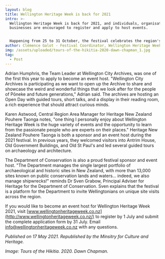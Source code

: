 ```yaml
---
layout: blog
title: Wellington Heritage Week is back for 2021
intro: >-
  Wellington Heritage Week is back for 2021, and individuals, organisations, and
  businesses are encouraged to register and apply to host events. 


  Happening from 25 to 31 October, the festival celebrates the region's people, places, and stories. Each event host contributes their perspective on the region's rich cultural narrative. Festival Coordinator Henry Buckenham says that "applications are flowing in that tell natural, social, architectural and all sorts of histories".
author: Clémence Galot - Festival Coordinator, Wellington Heritage Week
img: /assets/uploaded/tours-of-the-hikitia-2020-dawn-chapman_1.jpg
tag:
  - Post
---
```

Adrian Humphris, the Team Leader at Wellington City Archives, was one of the first this year to apply to become an event host. "Wellington City Archives is participating as we want to open up the Archive to share and showcase the weird and wonderful things that we look after for the people of Pōneke and future generations," Adrian said. The archives are hosting an Open Day with guided tours, short talks, and a display in their reading room, a rich experience that should attract curious minds.

Karen Astwood, Central Region Area Manager for Heritage New Zealand Pouhere Taonga notes, "one thing I personally enjoy about Wellington Heritage Week is the huge variety of events and the opportunity to learn from the passionate people who are experts on their places." Heritage New Zealand Pouhere Taonga is both a sponsor and an event host during the 2021 festival. In previous years, they welcomed visitors into Antrim House, Old Government Buildings, and Old St Paul's and led several guided tours on archaeology and architecture.

The Department of Conservation is also a proud festival sponsor and event host. "The Department manages the single largest portfolio of archaeological and historic sites in New Zealand, with more than 13,000 sites known on public conservation lands and waters… indeed, we also manage shipwrecks!" reminds Dr Sven Grabow, Principal Adviser for Heritage for the Department of Conservation. Sven explains that the festival is a platform for the Department to invite Wellingtonians on unique site visits across the region.

If you would like to become an event host for Wellington Heritage Week 2021, visit [www.wellingtonheritageweek.co.nz](http://www.wellingtonheritageweek.co.nz/) to register by 1 July and submit the complete application form by 31 July. Email [info@wellingtonheritageweek.co.nz](mailto:info@wellingtonheritageweek.co.nz) with any questions.

*Published on 17 May 2021. Republished by the Minsitry for Culture and Heritage.* 

*Image: Tours of the Hikitia. 2020. Dawn Chapman.*